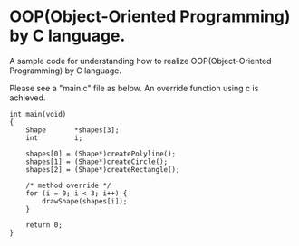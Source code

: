 # OOP(Object-Oriented Programming) by C language.
A sample code for understanding how to realize OOP(Object-Oriented Programming) by C language.

Please see a "main.c" file as below. An override function using c is achieved.

    int main(void)
    {
        Shape       *shapes[3];
        int         i;

        shapes[0] = (Shape*)createPolyline();
        shapes[1] = (Shape*)createCircle();
        shapes[2] = (Shape*)createRectangle();

        /* method override */
        for (i = 0; i < 3; i++) {
            drawShape(shapes[i]);
        }

        return 0;
    }
